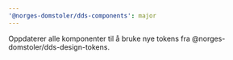 ```yaml
---
'@norges-domstoler/dds-components': major
---
```


Oppdaterer alle komponenter til å bruke nye tokens fra @norges-domstoler/dds-design-tokens.
